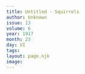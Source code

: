 ```yaml
---
title: Untitled - Squirrels
author: Unknown
issue: 13
volume: 6
year: 1917
month: 23
day: VI
tags:
layout: page.njk
image:
---
```



